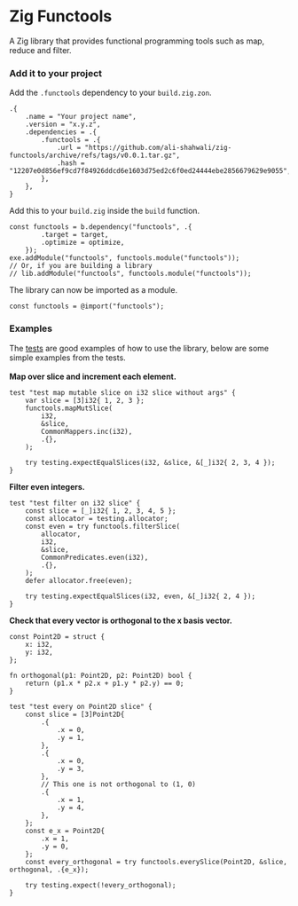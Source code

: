 # Zig Functools
A Zig library that provides functional programming tools such as map, reduce and filter.
### Add it to your project
Add the `.functools` dependency to your `build.zig.zon`.
```zig
.{
    .name = "Your project name",
    .version = "x.y.z",
    .dependencies = .{
        .functools = .{
            .url = "https://github.com/ali-shahwali/zig-functools/archive/refs/tags/v0.0.1.tar.gz",
            .hash = "12207e0d856ef9cd7f84926ddcd6e1603d75ed2c6f0ed24444ebe2856679629e9055",
        },
    },
}
```
Add this to your `build.zig` inside the `build` function.
```zig
const functools = b.dependency("functools", .{
        .target = target,
        .optimize = optimize,
    });
exe.addModule("functools", functools.module("functools"));
// Or, if you are building a library
// lib.addModule("functools", functools.module("functools"));
```
The library can now be imported as a module.
```zig
const functools = @import("functools");
```
### Examples
The [tests](./src/tests.zig) are good examples of how to use the library, below are some simple examples from the tests. <br> <br>
**Map over slice and increment each element.**
```zig
test "test map mutable slice on i32 slice without args" {
    var slice = [3]i32{ 1, 2, 3 };
    functools.mapMutSlice(
        i32,
        &slice,
        CommonMappers.inc(i32),
        .{},
    );

    try testing.expectEqualSlices(i32, &slice, &[_]i32{ 2, 3, 4 });
}
```
**Filter even integers.**
```zig
test "test filter on i32 slice" {
    const slice = [_]i32{ 1, 2, 3, 4, 5 };
    const allocator = testing.allocator;
    const even = try functools.filterSlice(
        allocator,
        i32,
        &slice,
        CommonPredicates.even(i32),
        .{},
    );
    defer allocator.free(even);

    try testing.expectEqualSlices(i32, even, &[_]i32{ 2, 4 });
}
```
**Check that every vector is orthogonal to the x basis vector.**
```zig
const Point2D = struct {
    x: i32,
    y: i32,
};

fn orthogonal(p1: Point2D, p2: Point2D) bool {
    return (p1.x * p2.x + p1.y * p2.y) == 0;
}

test "test every on Point2D slice" {
    const slice = [3]Point2D{
        .{
            .x = 0,
            .y = 1,
        },
        .{
            .x = 0,
            .y = 3,
        },
        // This one is not orthogonal to (1, 0)
        .{
            .x = 1,
            .y = 4,
        },
    };
    const e_x = Point2D{
        .x = 1,
        .y = 0,
    };
    const every_orthogonal = try functools.everySlice(Point2D, &slice, orthogonal, .{e_x});

    try testing.expect(!every_orthogonal);
}
```